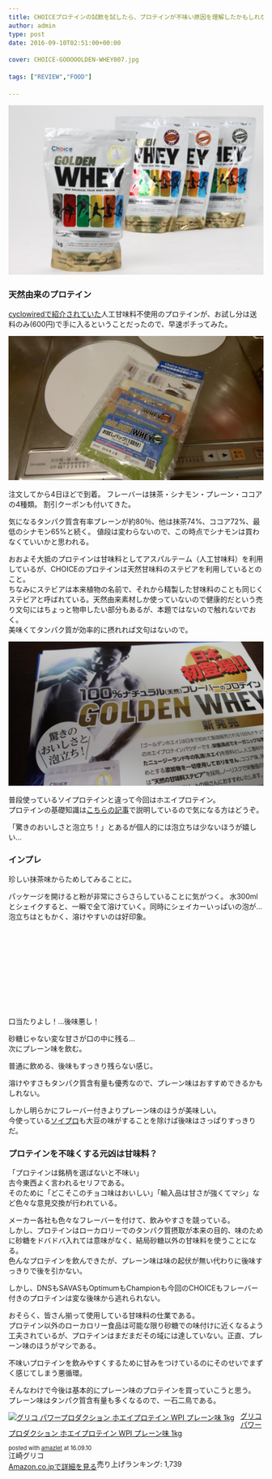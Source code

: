 ```yaml
---
title: CHOICEプロテインの試飲を試したら、プロテインが不味い原因を理解したかもしれない
author: admin
type: post
date: 2016-09-10T02:51:00+00:00

cover: CHOICE-GOOOOOLDEN-WHEY007.jpg

tags: ["REVIEW","FOOD"]

---
```

![image](./CHOICE-GOOOOOLDEN-WHEY007.jpg)


### 天然由来のプロテイン

<a href="https://www.cyclowired.jp/lifenews/node/203989" target="_blank">cyclowiredで紹介されていた</a>人工甘味料不使用のプロテインが、お試し分は送料のみ(600円)で手に入るということだったので、早速ポチってみた。

![image](./DSC_0142.jpg)

注文してから4日ほどで到着。
フレーバーは抹茶・シナモン・プレーン・ココアの4種類。
割引クーポンも付いてきた。

気になるタンパク質含有率プレーンが約80％、他は抹茶74%、ココア72%、最低のシナモン65%と続く。
値段は変わらないので、この時点でシナモンは買わなくていいかと思われる。

おおよそ大抵のプロテインは甘味料としてアスパルテーム（人工甘味料）を利用しているが、CHOICEのプロテインは天然甘味料のステビアを利用しているとのこと。  
ちなみにステビアは本来植物の名前で、それから精製した甘味料のことも同じくステビアと呼ばれている。天然由来素材しか使っていないので健康的だという売り文句にはちょっと物申したい部分もあるが、本題ではないので触れないでおく。  
美味くてタンパク質が効率的に摂れれば文句はないので。

![image](./DSC_0144.jpg)


普段使っているソイプロテインと違って今回はホエイプロテイン。  
プロテインの基礎知識は<a href="/2016/02/blog-post.html" target="_blank">こちらの記事</a>で説明しているので気になる方はどうぞ。

「驚きのおいしさと泡立ち！」とあるが個人的には泡立ちは少ないほうが嬉しい…


### インプレ

珍しい抹茶味からためしてみることに。

パッケージを開けると粉が非常にさらさらしていることに気がつく。
水300mlとシェイクすると、一瞬で全て溶けていく。同時にシェイカーいっぱいの泡が…
</br>
泡立ちはともかく、溶けやすいのは好印象。
</br>
</br>
</br>
</br>
</br>
</br>
</br>
</br>
</br>
</br>
</br>
</br>
口当たりよし！…後味悪し！

砂糖じゃない変な甘さが口の中に残る…  
次にプレーン味を飲む。

普通に飲める、後味もすっきり残らない感じ。

溶けやすさもタンパク質含有量も優秀なので、プレーン味はおすすめできるかもしれない。
  
  
しかし明らかにフレーバー付きよりプレーン味のほうが美味しい。  
今使っている<a href="http://amzn.to/2ceAC4l" target="_blank">ソイプロ</a>も大豆の味がすることを除けば後味はさっぱりすっきりだ。

### プロテインを不味くする元凶は甘味料？

「プロテインは銘柄を選ばないと不味い」
</br>
古今東西よく言われるセリフである。  
そのために「どこそこのチョコ味はおいしい」「輸入品は甘さが強くてマシ」など色々な意見交換が行われている。

メーカー各社も色々なフレーバーを付けて、飲みやすさを競っている。  
しかし、プロテインはローカロリーでのタンパク質摂取が本来の目的、味のために砂糖をドバドバ入れては意味がなく、結局砂糖以外の甘味料を使うことになる。  
色んなプロテインを飲んできたが、プレーン味は味の起伏が無い代わりに後味すっきりで後を引かない。

しかし、DNSもSAVASもOptimumもChampionも今回のCHOICEもフレーバー付きのプロテインは変な後味から逃れられない。

おそらく、皆さん揃って使用している甘味料の仕業である。  
プロテイン以外のローカロリー食品は可能な限り砂糖での味付けに近くなるよう工夫されているが、プロテインはまだまだその域には達していない。正直、プレーン味のほうがマシである。

不味いプロテインを飲みやすくするために甘みをつけているのにそのせいでまずく感じてしまう悪循環。

そんなわけで今後は基本的にプレーン味のプロテインを買っていこうと思う。  
プレーン味はタンパク質含有量も多くなるので、一石二鳥である。


<div class="amazlet-box" style="margin-bottom: 0px;">
  <div class="amazlet-image" style="float: left; margin: 0px 12px 1px 0px;">
    <a href="http://www.amazon.co.jp/exec/obidos/ASIN/B004MWQUZG/gensobunya-22/ref=nosim/" name="amazletlink" target="_blank"><img alt="グリコ パワープロダクション ホエイプロテイン WPI プレーン味 1kg" src="https://images-fe.ssl-images-amazon.com/images/I/51qcULvXllL._SL160_.jpg" style="border: none;" /></a>
  </div>

  <div class="amazlet-info" style="line-height: 120%; margin-bottom: 10px;">
    <div class="amazlet-name" style="line-height: 120%; margin-bottom: 10px;">
<a href="http://www.amazon.co.jp/exec/obidos/ASIN/B004MWQUZG/gensobunya-22/ref=nosim/" name="amazletlink" target="_blank">グリコ パワープロダクション ホエイプロテイン WPI プレーン味 1kg</a></p>

<div class="amazlet-powered-date" style="font-size: 80%; line-height: 120%; margin-top: 5px;">
  posted with <a href="http://www.amazlet.com/" target="_blank" title="amazlet">amazlet</a> at 16.09.10
</div>


<div class="amazlet-detail">
江崎グリコ <br /> 売り上げランキング: 1,739


<div class="amazlet-sub-info" style="float: left;">
<div class="amazlet-link" style="margin-top: 5px;">
  <a href="http://www.amazon.co.jp/exec/obidos/ASIN/B004MWQUZG/gensobunya-22/ref=nosim/" name="amazletlink" target="_blank">Amazon.co.jpで詳細を見る</a>
</div>

  </div>

  <div class="amazlet-footer" style="clear: left;">
  </div>
</div>